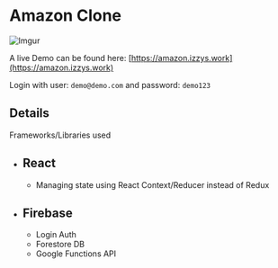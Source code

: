# Amazon Clone

![Imgur](https://i.imgur.com/izb71n4.png)

A live Demo can be found here: [https://amazon.izzys.work](https://amazon.izzys.work)

Login with user: `demo@demo.com` and password: `demo123`

## Details

Frameworks/Libraries used
- React
  - 
  - Managing state using React Context/Reducer instead of Redux
- Firebase
  -
  - Login Auth
  - Forestore DB
  - Google Functions API